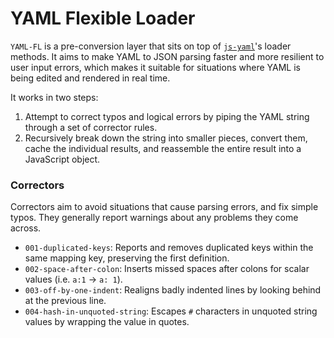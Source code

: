 # YAML Flexible Loader

`YAML-FL` is a pre-conversion layer that sits on top of [`js-yaml`](https://github.com/nodeca/js-yaml)'s loader methods. It aims to make YAML to JSON parsing faster and more resilient to user input errors, which makes it suitable for situations where YAML is being edited and rendered in real time.

It works in two steps:

1. Attempt to correct typos and logical errors by piping the YAML string through a set of corrector rules.
2. Recursively break down the string into smaller pieces, convert them, cache the individual results, and reassemble the entire result into a JavaScript object.

### Correctors

Correctors aim to avoid situations that cause parsing errors, and fix simple typos. They generally report warnings about any problems they come across.

- `001-duplicated-keys`: Reports and removes duplicated keys within the same mapping key, preserving the first definition.
- `002-space-after-colon`: Inserts missed spaces after colons for scalar values (i.e. `a:1` -> `a: 1`).
- `003-off-by-one-indent`: Realigns badly indented lines by looking behind at the previous line.
- `004-hash-in-unquoted-string`: Escapes `#` characters in unquoted string values by wrapping the value in quotes.
